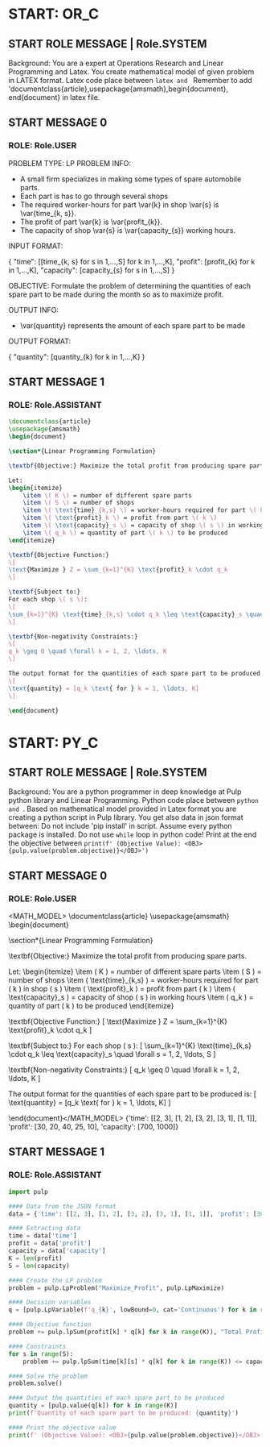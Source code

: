 # START: OR_C 
## START ROLE MESSAGE | Role.SYSTEM 
Background: You are a expert at Operations Research and Linear Programming and Latex. You create mathematical model of given problem in LATEX format. Latex code place between ```latex and ``` Remember to add 'documentclass{article},usepackage{amsmath},begin{document}, end{document} in latex file. 
## START MESSAGE 0 
### ROLE: Role.USER
<DESCRIPTION>
PROBLEM TYPE: LP
PROBLEM INFO:

- A small firm specializes in making some types of spare automobile parts. 
- Each part is has to go through several shops 
- The required worker-hours for part \var{k} in shop \var{s} is \var{time_{k, s}}.
- The profit of part \var{k} is \var{profit_{k}}.
- The capacity of shop \var{s} is \var{capacity_{s}} working hours.

INPUT FORMAT:

{
	"time": [[time_{k, s} for s in 1,...,S] for k in 1,...,K],
	"profit": [profit_{k} for k in 1,...,K],
	"capacity": [capacity_{s} for s in 1,...,S]
}


OBJECTIVE: Formulate the problem of determining the quantities of each spare part to be made during the month so as to maximize profit.

OUTPUT INFO:

- \var{quantity} represents the amount of each spare part to be made

OUTPUT FORMAT:

{
	"quantity": [quantity_{k} for k in 1,...,K]
}
</DESCRIPTION>


## START MESSAGE 1 
### ROLE: Role.ASSISTANT
```latex
\documentclass{article}
\usepackage{amsmath}
\begin{document}

\section*{Linear Programming Formulation}

\textbf{Objective:} Maximize the total profit from producing spare parts.

Let:
\begin{itemize}
    \item \( K \) = number of different spare parts
    \item \( S \) = number of shops
    \item \( \text{time}_{k,s} \) = worker-hours required for part \( k \) in shop \( s \)
    \item \( \text{profit}_k \) = profit from part \( k \)
    \item \( \text{capacity}_s \) = capacity of shop \( s \) in working hours
    \item \( q_k \) = quantity of part \( k \) to be produced
\end{itemize}

\textbf{Objective Function:}
\[
\text{Maximize } Z = \sum_{k=1}^{K} \text{profit}_k \cdot q_k
\]

\textbf{Subject to:}
For each shop \( s \):
\[
\sum_{k=1}^{K} \text{time}_{k,s} \cdot q_k \leq \text{capacity}_s \quad \forall s = 1, 2, \ldots, S
\]

\textbf{Non-negativity Constraints:}
\[
q_k \geq 0 \quad \forall k = 1, 2, \ldots, K
\]

The output format for the quantities of each spare part to be produced is:
\[
\text{quantity} = [q_k \text{ for } k = 1, \ldots, K]
\]

\end{document}
```

# START: PY_C 
## START ROLE MESSAGE | Role.SYSTEM 
Background: You are a python programmer in deep knowledge at Pulp python library and Linear Programming. Python code place between ```python and ```. Based on mathematical model provided in Latex format you are creating a python script in Pulp library. You get also data in json format between: <DATA></DATA> Do not include 'pip install' in script. Assume every python package is installed. Do not use `while` loop in python code! Print at the end the objective between <OBJ></OBJ> `print(f' (Objective Value): <OBJ>{pulp.value(problem.objective)}</OBJ>')` 
## START MESSAGE 0 
### ROLE: Role.USER
<MATH_MODEL>
\documentclass{article}
\usepackage{amsmath}
\begin{document}

\section*{Linear Programming Formulation}

\textbf{Objective:} Maximize the total profit from producing spare parts.

Let:
\begin{itemize}
    \item \( K \) = number of different spare parts
    \item \( S \) = number of shops
    \item \( \text{time}_{k,s} \) = worker-hours required for part \( k \) in shop \( s \)
    \item \( \text{profit}_k \) = profit from part \( k \)
    \item \( \text{capacity}_s \) = capacity of shop \( s \) in working hours
    \item \( q_k \) = quantity of part \( k \) to be produced
\end{itemize}

\textbf{Objective Function:}
\[
\text{Maximize } Z = \sum_{k=1}^{K} \text{profit}_k \cdot q_k
\]

\textbf{Subject to:}
For each shop \( s \):
\[
\sum_{k=1}^{K} \text{time}_{k,s} \cdot q_k \leq \text{capacity}_s \quad \forall s = 1, 2, \ldots, S
\]

\textbf{Non-negativity Constraints:}
\[
q_k \geq 0 \quad \forall k = 1, 2, \ldots, K
\]

The output format for the quantities of each spare part to be produced is:
\[
\text{quantity} = [q_k \text{ for } k = 1, \ldots, K]
\]

\end{document}</MATH_MODEL>
<DATA>
{'time': [[2, 3], [1, 2], [3, 2], [3, 1], [1, 1]], 'profit': [30, 20, 40, 25, 10], 'capacity': [700, 1000]}</DATA>


## START MESSAGE 1 
### ROLE: Role.ASSISTANT
```python
import pulp

#### Data from the JSON format
data = {'time': [[2, 3], [1, 2], [3, 2], [3, 1], [1, 1]], 'profit': [30, 20, 40, 25, 10], 'capacity': [700, 1000]}

#### Extracting data
time = data['time']
profit = data['profit']
capacity = data['capacity']
K = len(profit)
S = len(capacity)

#### Create the LP problem
problem = pulp.LpProblem("Maximize_Profit", pulp.LpMaximize)

#### Decision variables
q = [pulp.LpVariable(f'q_{k}', lowBound=0, cat='Continuous') for k in range(K)]

#### Objective function
problem += pulp.lpSum(profit[k] * q[k] for k in range(K)), "Total Profit"

#### Constraints
for s in range(S):
    problem += pulp.lpSum(time[k][s] * q[k] for k in range(K)) <= capacity[s], f"Capacity_Constraint_{s}"

#### Solve the problem
problem.solve()

#### Output the quantities of each spare part to be produced
quantity = [pulp.value(q[k]) for k in range(K)]
print(f'Quantity of each spare part to be produced: {quantity}')

#### Print the objective value
print(f' (Objective Value): <OBJ>{pulp.value(problem.objective)}</OBJ>')
```

